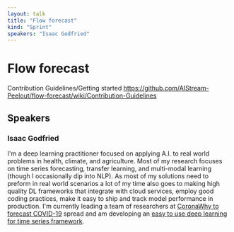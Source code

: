 ```yaml
---
layout: talk
title: "Flow forecast"
kind: "Sprint"
speakers: "Isaac Godfried"
---
```


# Flow forecast

Contribution Guidelines/Getting started https://github.com/AIStream-Peelout/flow-forecast/wiki/Contribution-Guidelines

## Speakers

### Isaac Godfried

I'm a deep learning practitioner focused on applying A.I. to real world problems in health, climate, and agriculture. Most of my research focuses on time series forecasting, transfer learning, and multi-modal learning (though I occasionally dip into NLP). As most of my solutions need to preform in real world scenarios a lot of my time also goes to making high quality DL frameworks that integrate with cloud services, employ good coding practices, make it easy to ship and track model performance in production. I'm currently leading a team of researchers at [CoronaWhy to forecast COVID-19](https://github.com/CoronaWhy/task-ts/wiki) spread and am developing an [easy to use deep learning for time series framework](https://github.com/AIStream-Peelout/flow-forecast).
